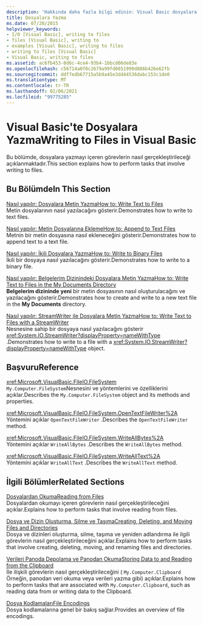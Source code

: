 ```yaml
---
description: 'Hakkında daha fazla bilgi edinin: Visual Basic dosyalara yazma'
title: Dosyalara Yazma
ms.date: 07/20/2015
helpviewer_keywords:
- I/O [Visual Basic], writing to files
- files [Visual Basic], writing to
- examples [Visual Basic], writing to files
- writing to files [Visual Basic]
- Visual Basic, writing to files
ms.assetid: ac6fb453-0d6c-4ce4-93b4-1bbcd06de83e
ms.openlocfilehash: c56714a0f8c2679a99fd0851999d886b426e62fb
ms.sourcegitcommit: ddf7edb67715a5b9a45e3dd44536dabc153c1de0
ms.translationtype: MT
ms.contentlocale: tr-TR
ms.lasthandoff: 02/06/2021
ms.locfileid: "99775285"
---
```

# <a name="writing-to-files-in-visual-basic"></a><span data-ttu-id="fcff6-103">Visual Basic'te Dosyalara Yazma</span><span class="sxs-lookup"><span data-stu-id="fcff6-103">Writing to Files in Visual Basic</span></span>

<span data-ttu-id="fcff6-104">Bu bölümde, dosyalara yazmayı içeren görevlerin nasıl gerçekleştirileceği açıklanmaktadır.</span><span class="sxs-lookup"><span data-stu-id="fcff6-104">This section explains how to perform tasks that involve writing to files.</span></span>  
  
## <a name="in-this-section"></a><span data-ttu-id="fcff6-105">Bu Bölümde</span><span class="sxs-lookup"><span data-stu-id="fcff6-105">In This Section</span></span>  

 [<span data-ttu-id="fcff6-106">Nasıl yapılır: Dosyalara Metin Yazma</span><span class="sxs-lookup"><span data-stu-id="fcff6-106">How to: Write Text to Files</span></span>](how-to-write-text-to-files.md)  
 <span data-ttu-id="fcff6-107">Metin dosyalarının nasıl yazılacağını gösterir.</span><span class="sxs-lookup"><span data-stu-id="fcff6-107">Demonstrates how to write to text files.</span></span>  
  
 [<span data-ttu-id="fcff6-108">Nasıl yapılır: Metin Dosyalarına Ekleme</span><span class="sxs-lookup"><span data-stu-id="fcff6-108">How to: Append to Text Files</span></span>](how-to-append-to-text-files.md)  
 <span data-ttu-id="fcff6-109">Metnin bir metin dosyasına nasıl ekleneceğini gösterir.</span><span class="sxs-lookup"><span data-stu-id="fcff6-109">Demonstrates how to append text to a text file.</span></span>  
  
 [<span data-ttu-id="fcff6-110">Nasıl yapılır: İkili Dosyalara Yazma</span><span class="sxs-lookup"><span data-stu-id="fcff6-110">How to: Write to Binary Files</span></span>](how-to-write-to-binary-files.md)  
 <span data-ttu-id="fcff6-111">İkili bir dosyaya nasıl yazılacağını gösterir.</span><span class="sxs-lookup"><span data-stu-id="fcff6-111">Demonstrates how to write to a binary file.</span></span>  
  
 [<span data-ttu-id="fcff6-112">Nasıl yapılır: Belgelerim Dizinindeki Dosyalara Metin Yazma</span><span class="sxs-lookup"><span data-stu-id="fcff6-112">How to: Write Text to Files in the My Documents Directory</span></span>](how-to-write-text-to-files-in-the-my-documents-directory.md)  
 <span data-ttu-id="fcff6-113">**Belgelerim dizininde yeni** bir metin dosyasının nasıl oluşturulacağını ve yazılacağını gösterir.</span><span class="sxs-lookup"><span data-stu-id="fcff6-113">Demonstrates how to create and write to a new text file in the **My Documents** directory.</span></span>  
  
 [<span data-ttu-id="fcff6-114">Nasıl yapılır: StreamWriter ile Dosyalara Metin Yazma</span><span class="sxs-lookup"><span data-stu-id="fcff6-114">How to: Write Text to Files with a StreamWriter</span></span>](how-to-write-text-to-files-with-a-streamwriter.md)  
 <span data-ttu-id="fcff6-115">Nesnesine sahip bir dosyaya nasıl yazılacağını gösterir <xref:System.IO.StreamWriter?displayProperty=nameWithType> .</span><span class="sxs-lookup"><span data-stu-id="fcff6-115">Demonstrates how to write to a file with a <xref:System.IO.StreamWriter?displayProperty=nameWithType> object.</span></span>  
  
## <a name="reference"></a><span data-ttu-id="fcff6-116">Başvuru</span><span class="sxs-lookup"><span data-stu-id="fcff6-116">Reference</span></span>  

 <xref:Microsoft.VisualBasic.FileIO.FileSystem>  
 <span data-ttu-id="fcff6-117">`My.Computer.FileSystem`Nesnesini ve yöntemlerini ve özelliklerini açıklar.</span><span class="sxs-lookup"><span data-stu-id="fcff6-117">Describes the `My.Computer.FileSystem` object and its methods and properties.</span></span>  
  
 <xref:Microsoft.VisualBasic.FileIO.FileSystem.OpenTextFileWriter%2A>  
 <span data-ttu-id="fcff6-118">Yöntemini açıklar `OpenTextFileWriter` .</span><span class="sxs-lookup"><span data-stu-id="fcff6-118">Describes the `OpenTextFileWriter` method.</span></span>  
  
 <xref:Microsoft.VisualBasic.FileIO.FileSystem.WriteAllBytes%2A>  
 <span data-ttu-id="fcff6-119">Yöntemini açıklar `WriteAllBytes` .</span><span class="sxs-lookup"><span data-stu-id="fcff6-119">Describes the `WriteAllBytes` method.</span></span>  
  
 <xref:Microsoft.VisualBasic.FileIO.FileSystem.WriteAllText%2A>  
 <span data-ttu-id="fcff6-120">Yöntemini açıklar `WriteAllText` .</span><span class="sxs-lookup"><span data-stu-id="fcff6-120">Describes the `WriteAllText` method.</span></span>  
  
## <a name="related-sections"></a><span data-ttu-id="fcff6-121">İlgili Bölümler</span><span class="sxs-lookup"><span data-stu-id="fcff6-121">Related Sections</span></span>  

 [<span data-ttu-id="fcff6-122">Dosyalardan Okuma</span><span class="sxs-lookup"><span data-stu-id="fcff6-122">Reading from Files</span></span>](reading-from-files.md)  
 <span data-ttu-id="fcff6-123">Dosyalardan okumayı içeren görevlerin nasıl gerçekleştirileceğini açıklar.</span><span class="sxs-lookup"><span data-stu-id="fcff6-123">Explains how to perform tasks that involve reading from files.</span></span>  
  
 [<span data-ttu-id="fcff6-124">Dosya ve Dizin Oluşturma, Silme ve Taşıma</span><span class="sxs-lookup"><span data-stu-id="fcff6-124">Creating, Deleting, and Moving Files and Directories</span></span>](creating-deleting-and-moving-files-and-directories.md)  
 <span data-ttu-id="fcff6-125">Dosya ve dizinleri oluşturma, silme, taşıma ve yeniden adlandırma ile ilgili görevlerin nasıl gerçekleştirileceğini açıklar.</span><span class="sxs-lookup"><span data-stu-id="fcff6-125">Explains how to perform tasks that involve creating, deleting, moving, and renaming files and directories.</span></span>  
  
 [<span data-ttu-id="fcff6-126">Verileri Panoda Depolama ve Panodan Okuma</span><span class="sxs-lookup"><span data-stu-id="fcff6-126">Storing Data to and Reading from the Clipboard</span></span>](../computer-resources/storing-data-to-and-reading-from-the-clipboard.md)  
 <span data-ttu-id="fcff6-127">İle ilişkili görevlerin nasıl gerçekleştirileceğini ( `My.Computer.Clipboard` Örneğin, panodan veri okuma veya verileri yazma gibi) açıklar.</span><span class="sxs-lookup"><span data-stu-id="fcff6-127">Explains how to perform tasks that are associated with `My.Computer.Clipboard`, such as reading data from or writing data to the Clipboard.</span></span>  
  
 [<span data-ttu-id="fcff6-128">Dosya Kodlamaları</span><span class="sxs-lookup"><span data-stu-id="fcff6-128">File Encodings</span></span>](file-encodings.md)  
 <span data-ttu-id="fcff6-129">Dosya kodlamalarına genel bir bakış sağlar.</span><span class="sxs-lookup"><span data-stu-id="fcff6-129">Provides an overview of file encodings.</span></span>
